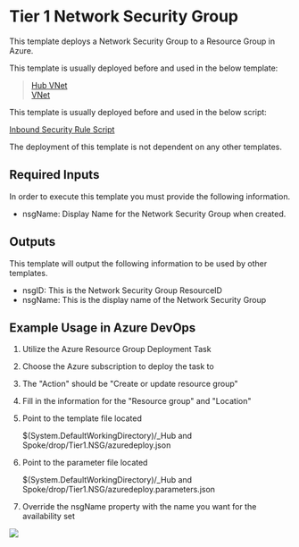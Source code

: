 # Tier 1 Network Security Group
This template deploys a Network Security Group to a Resource Group in Azure.  

This template is usually deployed before and used in the below template:

> [Hub VNet]("https://dev.azure.com/Security-Monitoring/_git/IaC_HubSpokeNetwork?path=%2FTier%201%2FVNets%2FTier1.HubVNET&version=GBmaster")  
> [VNet]("https://dev.azure.com/Security-Monitoring/_git/IaC_HubSpokeNetwork?path=%2FTier%201%2FVNets%2FTier1.VNET%2FREADME.md&version=GBmaster")

This template is usually deployed before and used in the below script:

[Inbound Security Rule Script](https://dev.azure.com/Security-Monitoring/_git/IaC_HubSpokeNetwork?path=%2FScripts%2Freadme_nsginboundrule.md&version=GBmaster)

The deployment of this template is not dependent on any other templates.

## Required Inputs
In order to execute this template you must provide the following information.  

- nsgName: Display Name for the Network Security Group when created.  

## Outputs
This template will output the following information to be used by other templates.  
- nsgID: This is the Network Security Group ResourceID
- nsgName: This is the display name of the Network Security Group

## Example Usage in Azure DevOps

1) Utilize the Azure Resource Group Deployment Task  

2) Choose the Azure subscription to deploy the task to

3) The "Action" should be "Create or update resource group"

4) Fill in the information for the "Resource group" and "Location"

5) Point to the template file located 

	$(System.DefaultWorkingDirectory)/_Hub and Spoke/drop/Tier1.NSG/azuredeploy.json

6) Point to the parameter file located

	$(System.DefaultWorkingDirectory)/_Hub and Spoke/drop/Tier1.NSG/azuredeploy.parameters.json

7) Override the nsgName property with the name you want for the availability set

![](./pics/nsgdeploy.jpg)


